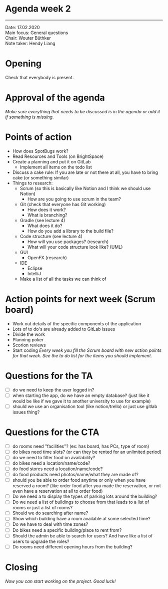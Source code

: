 # Agenda week 2
---

Date:           17.02.2020\
Main focus:     General questions\
Chair:          Wouter Büthker\
Note taker:     Hendy Liang

# Opening
Check that everybody is present.

# Approval of the agenda
*Make sure everything that needs to be discussed is in the agenda or add it if something is missing.*

# Points of action
 - How does SpotBugs work?
 - Read Resources and Tools (on BrightSpace)
 - Create a planning and put it on GitLab
	 - Implement all items on the todo list
 - Discuss a cake rule: If you are late or not there at all, you have to bring cake (or something similar)
 - Things to research:
	 - Scrum (so this is basically like Notion and I think we should use Notion) 
        - How are you going to use scrum in the team?
    - Git (check that everyone has Git working)
        - How does it work?
        - What is branching?
    - Gradle (see lecture 4)
        - What does it do?
        - How do you add a library to the build file?
    - Code structure (see lecture 4)
        - How will you use packages? (research)
        - What will your code structure look like? (UML)
     - GUI
        - OpenFX (research)
     - IDE
        - Eclipse
        - IntelliJ
    - Make a list of all the tasks we can think of

# Action points for next week (Scrum board)
- Work out details of the specific components of the application
- Lots of to do's are already added to GitLab issues
- Divide the work
- Planning poker
- Scorion reviews
- Start coding
*Every week you fill the Scrum board with new action points for that week. See the to do list for the items you should implement.*

# Questions for the TA
- [ ]  do we need to keep the user logged in?
- [ ]  when starting the app, do we have an empty database? (just like it would be like if we gave it to another university to use for example)
- [ ]  should we use an organisation tool (like notion/trello) or just use gitlab issues thing?

# Questions for the CTA
- [ ]  do rooms need "facilities"? (ex: has board, has PCs, type of room)
- [ ]  do bikes need time slots? (or can they be rented for an unlimited period)
- [ ]  do we need to filter food on availability?
- [ ]  do bikes need a location/name/code?
- [ ]  do food stores need a location/name/code?
- [ ]  do food products need photos/name/what they are made of?
- [ ]  should you be able to order food anytime or only when you have reserved a room? (like order food after you made the reservation, or not even have a reservation at all to order food)
- [ ]  Do we need a to display the types of parking lots around the building?
- [ ]  Do we need a list of buildings to choose from that leads to a list of rooms or just a list of rooms?
- [ ]  Should we do searching after name?
- [ ]  Show which building have a room available at some selected time?
- [ ]  Do we have to deal with time zones?
- [ ]  Do bikes need a specific building/place to rent from?
- [ ]  Should the admin be able to search for users? And have like a list of users to upgrade the roles?
- [ ]  Do rooms need different opening hours from the building?

# Closing
*Now you can start working on the project. Good luck!*
